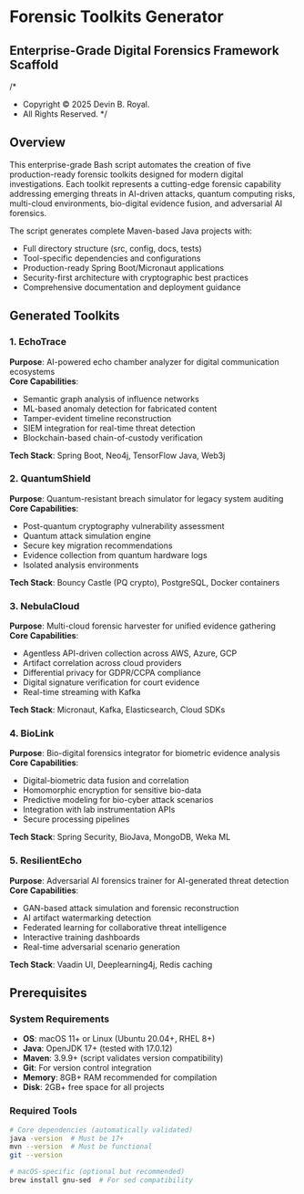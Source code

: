 # Forensic Toolkits Generator
## Enterprise-Grade Digital Forensics Framework Scaffold

/*
 * Copyright © 2025 Devin B. Royal.
 * All Rights Reserved.
 */

## Overview

This enterprise-grade Bash script automates the creation of five production-ready forensic toolkits designed for modern digital investigations. Each toolkit represents a cutting-edge forensic capability addressing emerging threats in AI-driven attacks, quantum computing risks, multi-cloud environments, bio-digital evidence fusion, and adversarial AI forensics.

The script generates complete Maven-based Java projects with:
- Full directory structure (src, config, docs, tests)
- Tool-specific dependencies and configurations
- Production-ready Spring Boot/Micronaut applications
- Security-first architecture with cryptographic best practices
- Comprehensive documentation and deployment guidance

## Generated Toolkits

### 1. EchoTrace
**Purpose**: AI-powered echo chamber analyzer for digital communication ecosystems  
**Core Capabilities**:
- Semantic graph analysis of influence networks
- ML-based anomaly detection for fabricated content
- Tamper-evident timeline reconstruction
- SIEM integration for real-time threat detection
- Blockchain-based chain-of-custody verification

**Tech Stack**: Spring Boot, Neo4j, TensorFlow Java, Web3j

### 2. QuantumShield
**Purpose**: Quantum-resistant breach simulator for legacy system auditing  
**Core Capabilities**:
- Post-quantum cryptography vulnerability assessment
- Quantum attack simulation engine
- Secure key migration recommendations
- Evidence collection from quantum hardware logs
- Isolated analysis environments

**Tech Stack**: Bouncy Castle (PQ crypto), PostgreSQL, Docker containers

### 3. NebulaCloud
**Purpose**: Multi-cloud forensic harvester for unified evidence gathering  
**Core Capabilities**:
- Agentless API-driven collection across AWS, Azure, GCP
- Artifact correlation across cloud providers
- Differential privacy for GDPR/CCPA compliance
- Digital signature verification for court evidence
- Real-time streaming with Kafka

**Tech Stack**: Micronaut, Kafka, Elasticsearch, Cloud SDKs

### 4. BioLink
**Purpose**: Bio-digital forensics integrator for biometric evidence analysis  
**Core Capabilities**:
- Digital-biometric data fusion and correlation
- Homomorphic encryption for sensitive bio-data
- Predictive modeling for bio-cyber attack scenarios
- Integration with lab instrumentation APIs
- Secure processing pipelines

**Tech Stack**: Spring Security, BioJava, MongoDB, Weka ML

### 5. ResilientEcho
**Purpose**: Adversarial AI forensics trainer for AI-generated threat detection  
**Core Capabilities**:
- GAN-based attack simulation and forensic reconstruction
- AI artifact watermarking detection
- Federated learning for collaborative threat intelligence
- Interactive training dashboards
- Real-time adversarial scenario generation

**Tech Stack**: Vaadin UI, Deeplearning4j, Redis caching

## Prerequisites

### System Requirements
- **OS**: macOS 11+ or Linux (Ubuntu 20.04+, RHEL 8+)
- **Java**: OpenJDK 17+ (tested with 17.0.12)
- **Maven**: 3.9.9+ (script validates version compatibility)
- **Git**: For version control integration
- **Memory**: 8GB+ RAM recommended for compilation
- **Disk**: 2GB+ free space for all projects

### Required Tools
```bash
# Core dependencies (automatically validated)
java -version  # Must be 17+
mvn --version  # Must be functional
git --version

# macOS-specific (optional but recommended)
brew install gnu-sed  # For sed compatibility
